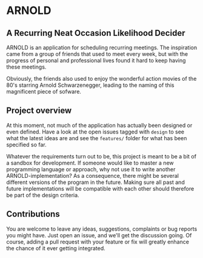 # ARNOLD
## A Recurring Neat Occasion Likelihood Decider

ARNOLD is an application for scheduling recurring meetings.
The inspiration came from a group of friends that used to meet every week, but with the progress of personal and professional lives found it hard to keep having these meetings.

Obviously, the friends also used to enjoy the wonderful action movies of the 80's starring Arnold Schwarzenegger, leading to the naming of this magnificent piece of sofware.

## Project overview

At this moment, not much of the application has actually been designed or even defined.
Have a look at the open issues tagged with `design` to see what the latest ideas are and see the `features/` folder for what has been specified so far.

Whatever the requirements turn out to be, this project is meant to be a bit of a sandbox for development.
If someone would like to master a new programming language or approach, why not use it to write another ARNOLD-implementation?
As a consequence, there might be several different versions of the program in the future.
Making sure all past and future implementations will be compatible with each other should therefore be part of the design criteria.

## Contributions

You are welcome to leave any ideas, suggestions, complaints or bug reports you might have.
Just open an issue, and we'll get the discussion going.
Of course, adding a pull request with your feature or fix will greatly enhance the chance of it ever getting integrated.
